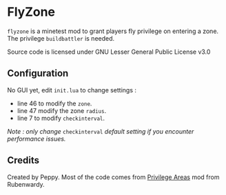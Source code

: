 # FlyZone

`flyzone` is a minetest mod to grant players fly privilege on entering a zone.
The privilege `buildbattler` is needed.

Source code is licensed under GNU Lesser General Public License v3.0

## Configuration

No GUI yet, edit `init.lua` to change settings :

* line 46 to modify the `zone`.
* line 47 modify the zone `radius`.
* line 7 to modify `checkinterval`.

_Note : only change_ `checkinterval` _default setting if you encounter performance issues._

## Credits

Created by Peppy.
Most of the code comes from [Privilege Areas](https://github.com/minetest-mods/privilegeareas) mod from Rubenwardy.
